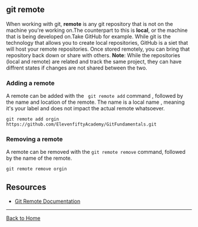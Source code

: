 ## git remote

When working with git, **remote** is any git repository that is not on the machine you're working on.The counterpart to this is **local**, or the machine that is being developed on.Take GitHub for example. While git is the technology that allows you to create local repositories, GitHub is a siet that will host your remote repositories. Once stored remotely, you can bring that repository back down or share with others.
**Note**: While the repositories (local and remote) are related and track the same project, they can have diffrent states if changes are not shared between the two.

### Adding a remote
A remote can be added with the ` git remote add` command , followed by the name and location of the remote.
The name is a local name , meaning it's your label and does not impact the actual remote whatsoever.

```
git remote add orgin https://github.com/ElevenfiftyAcademy/GitFundamentals.git
```

### Removing a remote

A remote can be removed with the `git remote remove` command, followed by the name of the remote.

```
git remote remove orgin
```

## Resources
- [Git Remote Documentation](https://git-scm.com/docs/git-remote)

---
[Back to Home](../README.md)